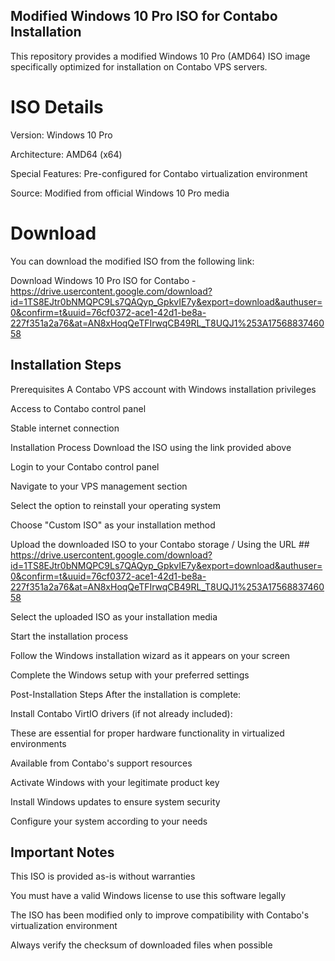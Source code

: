 ## Modified Windows 10 Pro ISO for Contabo Installation
This repository provides a modified Windows 10 Pro (AMD64) ISO image specifically optimized for installation on Contabo VPS servers.

# ISO Details
Version: Windows 10 Pro

Architecture: AMD64 (x64)

Special Features: Pre-configured for Contabo virtualization environment

Source: Modified from official Windows 10 Pro media

# Download
You can download the modified ISO from the following link:

Download Windows 10 Pro ISO for Contabo - https://drive.usercontent.google.com/download?id=1TS8EJtr0bNMQPC9Ls7QAQyp_GpkvIE7y&export=download&authuser=0&confirm=t&uuid=76cf0372-ace1-42d1-be8a-227f351a2a76&at=AN8xHoqQeTFIrwqCB49RL_T8UQJ1%253A1756883746058

## Installation Steps
Prerequisites
A Contabo VPS account with Windows installation privileges

Access to Contabo control panel

Stable internet connection

Installation Process
Download the ISO using the link provided above

Login to your Contabo control panel

Navigate to your VPS management section

Select the option to reinstall your operating system

Choose "Custom ISO" as your installation method

Upload the downloaded ISO to your Contabo storage / Using the URL ## https://drive.usercontent.google.com/download?id=1TS8EJtr0bNMQPC9Ls7QAQyp_GpkvIE7y&export=download&authuser=0&confirm=t&uuid=76cf0372-ace1-42d1-be8a-227f351a2a76&at=AN8xHoqQeTFIrwqCB49RL_T8UQJ1%253A1756883746058

Select the uploaded ISO as your installation media

Start the installation process

Follow the Windows installation wizard as it appears on your screen

Complete the Windows setup with your preferred settings

Post-Installation Steps
After the installation is complete:

Install Contabo VirtIO drivers (if not already included):

These are essential for proper hardware functionality in virtualized environments

Available from Contabo's support resources

Activate Windows with your legitimate product key

Install Windows updates to ensure system security

Configure your system according to your needs

## Important Notes
This ISO is provided as-is without warranties

You must have a valid Windows license to use this software legally

The ISO has been modified only to improve compatibility with Contabo's virtualization environment

Always verify the checksum of downloaded files when possible
